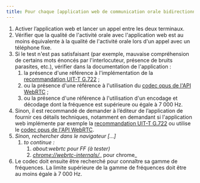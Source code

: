 ```yaml
---
title: Pour chaque [application web de communication orale bidirectionnelle](#application-web-de-communication-orale-bidirectionnelle), l’application est-elle capable d’encoder et de décoder cette communication avec une gamme de fréquences dont la limite supérieure est de 7 000 Hz au moins ?
---
```


1. Activer l’application web et lancer un appel entre les deux terminaux.
2. Vérifier que la qualité de l'activité orale avec l'application web est au moins équivalente à la qualité de l'activité orale lors d'un appel avec un téléphone fixe.
3. Si le test n'est pas satisfaisant (par exemple, mauvaise compréhension de certains mots énoncés par l'interlocuteur, présence de bruits parasites, etc.), vérifier dans la documentation de l'application : 
   1. la présence d'une référence à l'implémentation de la [recommandation UIT-T G.722](https://www.itu.int/rec/T-REC-G.722/fr) ; 
   2. ou la présence d'une référence à l'utilisation du [codec opus de l'API WebRTC](https://developer.mozilla.org/en-US/docs/Web/Media/Formats/WebRTC_codecs) ; 
   3. ou la présence d'une référence à l'utilisation d'un encodage et décodage dont la fréquence est supérieure ou égale à 7 000 Hz.
4. Sinon, il est recommandé de demander à l’éditeur de l’application de fournir ces détails techniques, notamment en demandant si l'application web implémente par exemple la [recommandation UIT-T G.722](https://www.itu.int/rec/T-REC-G.722/fr) ou utilise le [codec opus de l'API WebRTC](https://developer.mozilla.org/en-US/docs/Web/Media/Formats/WebRTC_codecs).
5. _Sinon, rechercher dans le navigateur \[...\]_
   1. _to continue :_
      1. _about:webrtc pour FF (à tester)_
      2. [_chrome://webrtc-internals/_](chrome://webrtc-internals/)_ pour chrome_ 
6. Le codec doit ensuite être recherché pour connaître sa gamme de fréquences. La limite supérieure de la gamme de fréquences doit être au moins égale à 7 000 Hz.